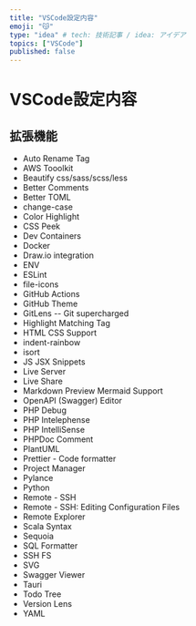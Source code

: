 ```yaml
---
title: "VSCode設定内容"
emoji: "😽"
type: "idea" # tech: 技術記事 / idea: アイデア
topics: ["VSCode"]
published: false
---
```


# VSCode設定内容

## 拡張機能

* Auto Rename Tag
* AWS Tooolkit
* Beautify css/sass/scss/less
* Better Comments
* Better TOML
* change-case
* Color Highlight
* CSS Peek
* Dev Containers
* Docker
* Draw.io integration
* ENV
* ESLint
* file-icons
* GitHub Actions
* GitHub Theme
* GitLens -- Git supercharged
* Highlight Matching Tag
* HTML CSS Support
* indent-rainbow
* isort
* JS JSX Snippets
* Live Server
* Live Share
* Markdown Preview Mermaid Support
* OpenAPI (Swagger) Editor
* PHP Debug
* PHP Intelephense
* PHP IntelliSense
* PHPDoc Comment
* PlantUML
* Prettier - Code formatter
* Project Manager
* Pylance
* Python
* Remote - SSH
* Remote - SSH: Editing Configuration Files
* Remote Explorer
* Scala Syntax
* Sequoia
* SQL Formatter
* SSH FS
* SVG
* Swagger Viewer
* Tauri
* Todo Tree
* Version Lens
* YAML